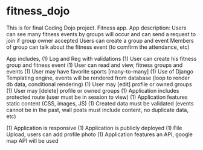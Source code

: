 # fitness_dojo
This is for final Coding Dojo project. Fitness app.
App description:
Users can see many fitness events by groups will occur and can send a request to join if group owner accepted
Users can create a group and event
Members of group can talk about the fitness event (to comfirm the attendance, etc)

App includes,
(1) Log and Reg with validations
(1) User can create his fitness group and fitness event
(1) User can read and view, fitness groups and events 
(1) User may have favorite sports [many-to-many]
(1) Use of Django Templating engine, events will be rendered from database (loop to render db data, conditional rendering)
(1) User may [edit] profile or owned groups
(1) User may [delete] profile or owned groups
(1) Application includes protected route (user must be in session to view)
(1) Application features static content (CSS, images, JS)
(1) Created data must be validated (events cannot be in the past, wall posts must include content, no duplicate data, etc)

(1) Application is responsive
(1) Application is publicly deployed
(1) File Upload, users can add profile photo
(1) Application features an API, google map API will be used

